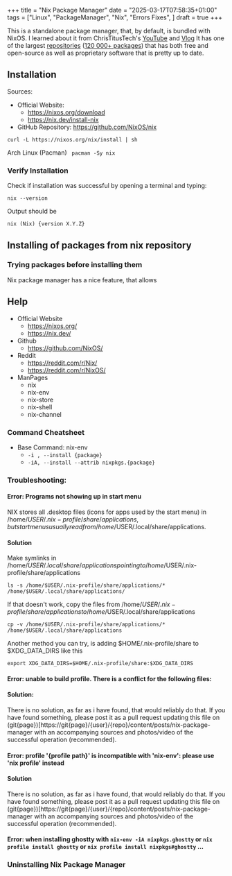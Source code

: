 +++
title = "Nix Package Manager"
date = "2025-03-17T07:58:35+01:00"
tags = ["Linux", "PackageManager", "Nix", "Errors Fixes", ]
draft = true
+++

<!--This is a package manager with one of the largest repositories
(80 000+ packages), that can be installed on most distros.-->

This is a standalone package manager,
that, by default, is bundled with NixOS.
I learned about it from ChrisTitusTech's
[YouTube](https://youtube.com/watch?v=Ty8C2B910EI) and
[Vlog](https://christitus.com/nix-package-manager)
It has one of the largest [repositories](https://github.com/nixos/nixpkgs)
([120 000+ packages](https://repology.org/repository/nix_unstable))
that has both free and open-source as well as proprietary software
that is pretty up to date.

## Installation
Sources:
- Official Website:
    - https://nixos.org/download
    - https://nix.dev/install-nix
- GitHub Repository: https://github.com/NixOS/nix

```
curl -L https://nixos.org/nix/install | sh
```

Arch Linux (Pacman)
``` pacman -Sy nix```

### Verify Installation
Check if installation was successful by opening a terminal and typing:
```
nix --version
```
Output should be
```
nix (Nix) {version X.Y.Z}
```

## Installing of packages from nix repository
<!-- https://stop-using-nix-env.privatevoid.net/ -->

### Trying packages before installing them
<!-- https://nix.dev/tutorials/first-steps/ad-hoc-shell-environments.html -->
Nix package manager has a nice feature, that allows

## Help
- Official Website
    - https://nixos.org/
    - https://nix.dev/
- Github
    - https://github.com/NixOS/
- Reddit
    - https://reddit.com/r/Nix/
    - https://reddit.com/r/NixOS/
- ManPages
    - nix
    - nix-env
    - nix-store
    - nix-shell
    - nix-channel

### Command Cheatsheet
- Base Command: nix-env
    - ``` -i , --install {package} ``` 
    - ``` -iA, --install --attrib nixpkgs.{package} ```

### Troubleshooting:

#### Error: Programs not showing up in start menu
NIX stores all .desktop files (icons for apps used by the start menu) in
/home/$USER/.nix-profile/share/applications, but start menus usually read from
/home/$USER/.local/share/applications.

#### Solution
Make symlinks in /home/$USER/.local/share/applications pointing to
/home/$USER/.nix-profile/share/applications
```
ls -s /home/$USER/.nix-profile/share/applications/* /home/$USER/.local/share/applications/ 
```

If that doesn't work, copy the files from /home/$USER/.nix-profile/share/applications
to /home/$USER/.local/share/applications
```
cp -v /home/$USER/.nix-profile/share/applications/* /home/$USER/.local/share/applications 
```

Another method you can try, is adding $HOME/.nix-profile/share to $XDG_DATA_DIRS like this
```
export XDG_DATA_DIRS=$HOME/.nix-profile/share:$XDG_DATA_DIRS
```


#### Error: unable to build profile. There is a conflict for the following files:

#### Solution:
There is no solution, as far as i have found, that would reliably do that. 
If you have found something, please post it as a pull request updating this file
on (git{page})[https://git{page}/{user}/{repo}/content/posts/nix-package-manager
with an accompanying sources and photos/video of the successful operation (recommended).

#### Error: profile '{profile path}' is incompatible with 'nix-env': please use 'nix profile' instead

#### Solution
There is no solution, as far as i have found, that would reliably do that. 
If you have found something, please post it as a pull request updating this file
on (git{page})[https://git{page}/{user}/{repo}/content/posts/nix-package-manager
with an accompanying sources and photos/video of the successful operation (recommended).


#### Error: when installing ghostty with `nix-env -iA nixpkgs.ghostty` or `nix profile install ghostty` or `nix profile install nixpkgs#ghostty` ...

### Uninstalling Nix Package Manager
